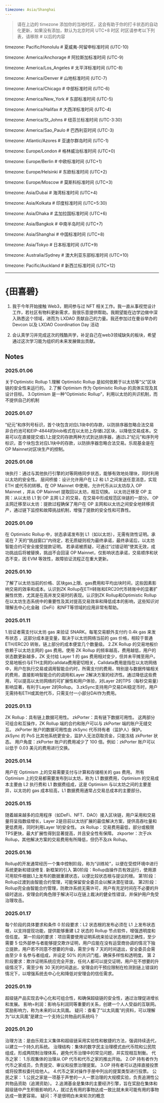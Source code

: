 ```yaml
---
timezone: Asia/Shanghai
---
```


> 请在上边的 timezone 添加你的当地时区，这会有助于你的打卡状态的自动化更新，如果没有添加，默认为北京时间 UTC+8 时区
> 时区请参考以下列表，请移除 # 以后的内容

timezone: Pacific/Honolulu # 夏威夷-阿留申标准时间 (UTC-10)

timezone: America/Anchorage # 阿拉斯加标准时间 (UTC-9)

timezone: America/Los_Angeles # 太平洋标准时间 (UTC-8)

timezone: America/Denver # 山地标准时间 (UTC-7)

timezone: America/Chicago # 中部标准时间 (UTC-6)

timezone: America/New_York # 东部标准时间 (UTC-5)

timezone: America/Halifax # 大西洋标准时间 (UTC-4)

timezone: America/St_Johns # 纽芬兰标准时间 (UTC-3:30)

timezone: America/Sao_Paulo # 巴西利亚时间 (UTC-3)

timezone: Atlantic/Azores # 亚速尔群岛时间 (UTC-1)

timezone: Europe/London # 格林威治标准时间 (UTC+0)

timezone: Europe/Berlin # 中欧标准时间 (UTC+1)

timezone: Europe/Helsinki # 东欧标准时间 (UTC+2)

timezone: Europe/Moscow # 莫斯科标准时间 (UTC+3)

timezone: Asia/Dubai # 海湾标准时间 (UTC+4)

timezone: Asia/Kolkata # 印度标准时间 (UTC+5:30)

timezone: Asia/Dhaka # 孟加拉国标准时间 (UTC+6)

timezone: Asia/Bangkok # 中南半岛时间 (UTC+7)

timezone: Asia/Shanghai # 中国标准时间 (UTC+8)

timezone: Asia/Tokyo # 日本标准时间 (UTC+9)

timezone: Australia/Sydney # 澳大利亚东部标准时间 (UTC+10)

timezone: Pacific/Auckland # 新西兰标准时间 (UTC+12)

---

# {田喜碧}

1. 我于今年开始接触 Web3，期间参与过 NFT 相关工作。我一直从事视觉设计工作，若社区有物料更新需求，我很乐意提供帮助。我期望能在边学边做中深入熟悉这个领域，进而为 LXDAO 贡献自己的力量。我还参加过在曼谷举办的 Devcon 以及 LXDAO Coordination Day 活动

2. 会认真学习并完成这次的残酷共学，补足自己在web3领域缺失的板块，希望通过这次学习能为组织的未来发展做出贡献。

## Notes

<!-- Content_START -->

### 2025.01.06

关于Optimistic Rollup 
1.理解 Optimistic Rollup 是如何依赖于以太坊等“父”区块链的安全性来运行的。
2.了解 Optimism 作为 Optimistic Rollup 的具体实现及其设计目标。
3.Optimism 是一种“Optimistic Rollup”，利用以太坊的共识机制，而不提供自己的机制

### 2025.01.07
“纪元”和序列号标识，首个块包含对应L1块中的存款，以防排序器忽略合法交易
非合约池可和EIP-4844的blob格式在以太坊上存储L2区块，以降低交易成本。交易可以在直接提交或L1上提交的存款两种方式到达排序器，通过L2“纪元”和序列号标识，首个块包含对应L1块中的存款，以防排序器忽略合法交易。乐观基金是在OP Mainnet对区块生产的控制。

### 2025.01.08
块执行：通过与其他执行引擎的对等网络同步状态，能够有效地处理块，同时利用以太坊的安全性。
层间桥接：设计允许用户在 L2 和 L1 之间发送任意消息，实现 ETH 或代币的转移。在 OP Mainnet 中使用，允许代币从以太坊存入 OP Mainnet ，并从 OP Mainnet 提取回以太坊，相互切换。
以太坊迁移至 OP 主网：从以太坊 L1 到 OP 主网 L2 的交易，在交易中形成规范区块链的一部分。
OP 主网迁移至以太坊：提款过程确保了用户在 OP 主网和以太坊之间安全地转移资产，通过链下监控和故障挑战机制，增强了提款的安全性和可靠性。

### 2025.01.09
在 Optimistic Rollup 中，状态承诺发布到 L1（如以太坊），无需有效性证明。承诺在 7 天的“挑战窗口”内待定，若无质疑则视为最终承诺，最终承诺后，以太坊智能合约可安全接受提款证明。
若承诺被质疑，可通过“过错证明”使其无效，成功挑战后将被替换，挑战不会回滚 OP Mainnet，仅影响状态承诺，交易顺序和状态不变，因 EVM 等效性，故障验证流程正在重大更新。

### 2025.01.10
了解了以太坊当前的价格、区块gas上限、gas费用和平均出块时间，这些因素影响交易的效率和成本。认识到ZK Rollup在ETH转账和ERC20代币转账中的显著扩展性优势，尤其是在高并发交易时的表现。认识到ZK Rollup和Optimistic Rollup在以太坊生态系统中的重要性及其对提高交易效率和降低成本的影响，这些知识对理解去中心化金融（DeFi）和NFT等领域的应用非常有帮助。

### 2025.01.11
1.验证者需支付以太坊 gas 来验证 SNARK。每笔交易额外支付约 0.4k gas 来发布状态 ，这部分成本是变量，取决于以太坊网络当前的 gas 价格，相较于普通 ETH/ERC20 转账，链上部分的成本便宜几个数量级。
2.ZK Rollup 的交易地板价依赖于以太坊主网的 gas 费用。使用 ZK Rollup 的频率越高，费用越低，用户的状态数更新越多，ZK 支付给 Layer 1 的 gas 费用相对变少，但并未平摊至用户。
交易地板价与ETH主网的calldata费用密切相关，Calldata费用是指在以太坊网络中，用户在执行交易或调用智能合约时，所需支付的费用，特别是与数据传输相关的费用，直接影响智能合约的调用和Layer 2解决方案的经济性。通过降低这些费用，可以提高以太坊网络的可扩展性和用户体验，对Layer 2的TPS（每秒交易量）影响显著，有利于Layer 2的Rollup。
3.zkSync支持用户交易DAI稳定币时，用户无需持有ETH或其他代币，只需支付一小部分DAI作为费用。

### 2025.01.13
ZK Rollup：具有链上数据可用性。
zkPorter：具有链下数据可用性。
这两部分可组合和互操作，ZK Rollup 端的合约和账户可以与 zkPorter 端的账户无缝交互。
zkPorter 账户的数据可用性由 zkSync 代币持有者（监护人）保护。zkSync 的 PoS 比其他系统更安全，监护人无法窃取资金，只能冻结 zkPorter 状态。
用户角度：zkPorter 账户的费用减少了 100 倍。例如：zkPorter 账户可以以低于 0.03 美元的费用进行交换。

### 2025.01.14
用户在 Optimism 上的交易需要支付与计算和存储相关的 gas 费用。
所有 Optimism 上的交易都需要发布到以太坊，称为 L1 数据费用，Optimism 的交易成本主要由 L2 执行费和 L1 数据费组成，这是 Optimism 与以太坊之间的主要差异，以太坊的 gas 成本较高，L1 数据费用通常占交易总成本的主要部分。

### 2025.01.15
随着越来越多的应用程序（如DeFi、NFT、DAO）接入区块链，用户采用和交易量将呈指数级增长，Layer 2是目前以太坊扩展的最佳解决方案，提供高吞吐量和更低费用，同时利用Layer 1的安全性。
zk Rollup：交易费用最低，部分或极限TPS更快，最大扩展性得到显著提高，并且安全性有保障。
zkporter：次于zk Rollup，其他解决方案的交易费用有所降低，但仍不及zk Rollup。

### 2025.01.16
Rollup的开发通常经历一个集中控制阶段，称为“训练轮”，以便在受控环境中进行系统更新和错误修复.
新框架的引入
第0阶段：Rollup由操作员有效运行，使用源可用软件根据L1上发布的数据重建状态，以便比较状态根与提议的根。
第1阶段：Rollup过渡到由智能合约管理，可能保留安全委员会以解决潜在错误。
第2阶段：Rollup完全由智能合约管理，防欺诈系统无需许可，用户有充足时间在不必要的升级时退出，安理会的角色限于解决可以在链上裁决的健全性错误，并保护用户免受治理攻击。

### 2025.01.17
每个阶段的具体要求和条件
0 阶段要求：L2 状态根的发布必须在 L1 上发布状态根，以支持提现功能，提供能够重建 L2 状态的 Rollup 节点软件，增强透明度和信任度。
第一阶段的要求：项目需要使用证明系统来验证状态根的正确性，至少需要 5 位外部参与者能够提交欺诈证明，用户应能在没有运营商协调的情况下独立提款，用户若不同意不想要的升级，需至少有 7 天的时间退出，安全委员会需由至少 8 名参与者组成，并设定 50% 的共识门槛，确保多样性和透明度。
第 2 阶段要求：欺诈证明系统应完全开放，任何人都可以提交证明，用户在不想要的升级情况下，需至少有 30 天的时间退出，安理会的干预应限制在检测到链上错误的情况下，以增强系统去中心化和降低对安理会的信任需求。

### 2025.01.19
超级链产品实现去中心化和可组合性，和确保超级链的安全性，通过治理促进增长和发展。
影响=利润：影响与利润同等重要的关系，创建一个人人受益的互联网。奖励影响力，称为未来的以太凤凰。
疑问：查看了“以太凤凰”的资料，可以理解为“以太凤凰”是建立一个支持公共物品的系统吗？

### 2025.01.20
治理方法：是由乐观主义集体和超级链采用实验性和敏捷的方法，强调持续迭代，以建立一个持久的系统。
治理结构：集体的数字民主治理模式由代币院和公民院组成，形成两院制治理体系，避免代币治理中的常见问题，并实现相互制衡。
代币之家：
1.乐观集体的治理从 OP 代币和代币之家的推出开始。
2.OP 持有者作为代币之家成员，负责提交、审议和投票治理提案。
3.OP 持有者可以选择直接投票或将投票权委托给他人。
4.代币之家对操作手册中列出的提案类型进行投票。
公民之家：
1.公民之家是一项基于声誉的一人一票治理的大规模实验，负责追溯性公共物品资助（追溯资助）。
2.追溯基金是集体的主要经济引擎，旨在奖励在集体和超级链中产生积极影响的人，就过去有用的事物达成一致比就未来可能有用的事物达成一致更容易。
疑问：不是很明白未来轮次的概念
<!-- Content_END -->
